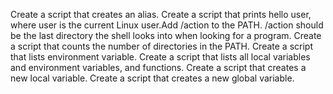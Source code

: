 Create a script that creates an alias. Create a script that prints hello user, where user is the current Linux user.Add /action to the PATH. /action should be the last directory the shell looks into when looking for a program. Create a script that counts the number of directories in the PATH. Create a script that lists environment variable. Create a script that lists all local variables and environment variables, and functions. Create a script that creates a new local variable. Create a script that creates a new global variable.
